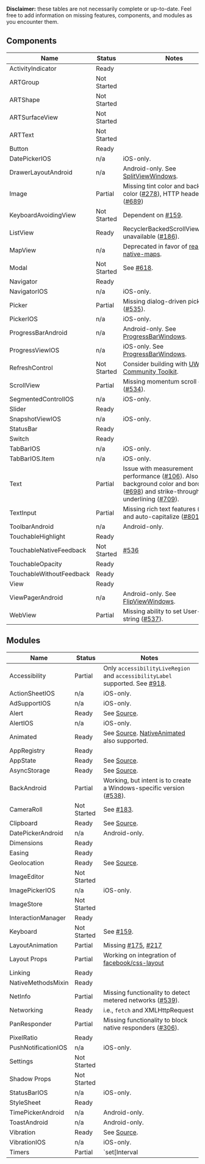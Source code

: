 **Disclaimer:** these tables are not necessarily complete or up-to-date. Feel free to add information on missing features, components, and modules as you encounter them.

## Components

| Name | Status | Notes |
|------|--------|-------------|
| ActivityIndicator | Ready |  |
| ARTGroup | Not Started |  |
| ARTShape | Not Started |  |
| ARTSurfaceView | Not Started |  |
| ARTText | Not Started |  |
| Button | Ready |  |
| DatePickerIOS | n/a | iOS-only. |
| DrawerLayoutAndroid | n/a | Android-only. See [SplitViewWindows](../ReactWindows/ReactNative/Views/Split/ReactSplitViewManager.cs). |
| Image | Partial | Missing tint color and background color ([#278](https://github.com/ReactWindows/react-native-windows/issues/278)), HTTP headers ([#689](https://github.com/ReactWindows/react-native-windows/issues/689)) |
| KeyboardAvoidingView | Not Started | Dependent on [#159](https://github.com/ReactWindows/react-native-windows/issues/159). |
| ListView | Ready | RecyclerBackedScrollViewManager unavailable ([#186](https://github.com/ReactWindows/react-native-windows/issues/186)). |
| MapView | n/a | Deprecated in favor of [react-native-maps](https://github.com/airbnb/react-native-maps). |
| Modal | Not Started | See [#618](https://github.com/ReactWindows/react-native-windows/issues/618). |
| Navigator | Ready |  |
| NavigatorIOS | n/a | iOS-only. |
| Picker | Partial | Missing dialog-driven picker ([#535](https://github.com/ReactWindows/react-native-windows/issues/535)). |
| PickerIOS | n/a | iOS-only. |
| ProgressBarAndroid | n/a | Android-only. See [ProgressBarWindows](../ReactWindows/ReactNative/Views/Progress/ReactProgressBarViewManager.cs). |
| ProgressViewIOS | n/a | iOS-only. See [ProgressBarWindows](../ReactWindows/ReactNative/Views/Progress/ReactProgressBarViewManager.cs). |
| RefreshControl | Not Started | Consider building with [UWP Community Toolkit](https://github.com/Microsoft/UWPCommunityToolkit/tree/dev/Microsoft.Toolkit.Uwp.UI.Controls/PullToRefreshListView). |
| ScrollView | Partial | Missing momentum scroll events ([#534](https://github.com/ReactWindows/react-native-windows/issues/534)). |
| SegmentedControlIOS | n/a | iOS-only. |
| Slider | Ready |  |
| SnapshotViewIOS | n/a | iOS-only. |
| StatusBar | Ready |  |
| Switch | Ready |  |
| TabBarIOS | n/a | iOS-only. |
| TabBarIOS.Item | n/a | iOS-only. |
| Text | Partial | Issue with measurement performance ([#106](https://github.com/ReactWindows/react-native-windows/issues/106)). Also missing background color and borders ([#698](https://github.com/ReactWindows/react-native-windows/issues/698)) and strike-through and underlining ([#709](https://github.com/ReactWindows/react-native-windows/issues/709)). |
| TextInput | Partial | Missing rich text features ([#272](https://github.com/ReactWindows/react-native-windows/issues/272)) and auto-capitalize ([#801](https://github.com/ReactWindows/react-native-windows/issues/801)). |
| ToolbarAndroid | n/a | Android-only. |
| TouchableHighlight | Ready |  |
| TouchableNativeFeedback | Not Started | [#536](https://github.com/ReactWindows/react-native-windows/issues/536) |
| TouchableOpacity | Ready |  |
| TouchableWithoutFeedback | Ready |  |
| View | Ready |  |
| ViewPagerAndroid | n/a | Android-only. See [FlipViewWindows](../ReactWindows/ReactNative/Views/Flip/ReactFlipViewManager.cs). |
| WebView | Partial | Missing ability to set User-Agent string ([#537](https://github.com/ReactWindows/react-native-windows/issues/537)). |

## Modules

| Name | Status | Notes |
|------|--------|-------------|
| Accessibility | Partial | Only `accessibilityLiveRegion` and `accessibilityLabel` supported. See [#918](https://github.com/ReactWindows/react-native-windows/issues/918). |
| ActionSheetIOS | n/a | iOS-only. |
| AdSupportIOS | n/a | iOS-only. |
| Alert | Ready | See [Source](../ReactWindows/ReactNative/Modules/Dialog/DialogModule.cs). |
| AlertIOS | n/a | iOS-only. |
| Animated | Ready | See [Source](../ReactWindows/ReactNative/Modules/Core/Timing.cs). [NativeAnimated](https://github.com/ReactWindows/react-native-windows/tree/master/ReactWindows/ReactNative.Shared/Animated) also supported. |
| AppRegistry | Ready |  |
| AppState | Ready | See [Source](../ReactWindows/ReactNative/Modules/AppState/AppStateModule.cs). |
| AsyncStorage | Ready | See [Source](../ReactWindows/ReactNative/Modules/Storage/AsyncStorageModule.cs). |
| BackAndroid | Partial | Working, but intent is to create a Windows-specific version ([#538](https://github.com/ReactWindows/react-native-windows/issues/538)). |
| CameraRoll | Not Started | See [#183](https://github.com/ReactWindows/react-native-windows/issues/183). |
| Clipboard | Ready | See [Source](../ReactWindows/ReactNative/Modules/Clipboard/ClipboardModule.cs). |
| DatePickerAndroid | n/a | Android-only. |
| Dimensions | Ready |  |
| Easing | Ready |  |
| Geolocation | Ready | See [Source](../ReactWindows/ReactNative/Modules/Location/LocationModule.cs). |
| ImageEditor | Not Started |  |
| ImagePickerIOS | n/a | iOS-only. |
| ImageStore | Not Started |  |
| InteractionManager | Ready |  |
| Keyboard | Not Started | See [#159](https://github.com/ReactWindows/react-native-windows/issues/159). |
| LayoutAnimation | Partial | Missing [#175](https://github.com/ReactWindows/react-native-windows/issues/175), [#217](https://github.com/ReactWindows/react-native-windows/issues/217) |
| Layout Props | Partial | Working on integration of [facebook/css-layout](https://github.com/facebook/css-layout) |
| Linking | Ready |  |
| NativeMethodsMixin | Ready |  |
| NetInfo | Partial | Missing functionality to detect metered networks ([#539](https://github.com/ReactWindows/react-native-windows/issues/539)). |
| Networking | Ready | i.e., `fetch` and XMLHttpRequest |
| PanResponder | Partial | Missing functionality to block native responders ([#306](https://github.com/ReactWindows/react-native-windows/issues/306)). |
| PixelRatio | Ready |  |
| PushNotificationIOS | n/a | iOS-only. |
| Settings | Not Started |  |
| Shadow Props | Not Started |  |
| StatusBarIOS | n/a | iOS-only. |
| StyleSheet | Ready |  |
| TimePickerAndroid | n/a | Android-only. |
| ToastAndroid | n/a | Android-only. |
| Vibration | Ready | See [Source](../ReactWindows/ReactNative/Modules/Vibration/VibrationModule.cs). |
| VibrationIOS | n/a | iOS-only. |
| Timers | Partial | `set[Interval|Timeout]` complete, missing `requestIdleCallback` ([#917](https://github.com/ReactWindows/react-native-windows/issues/917)(https://github.com/ReactWindows/react-native-windows/issues/917)) |

